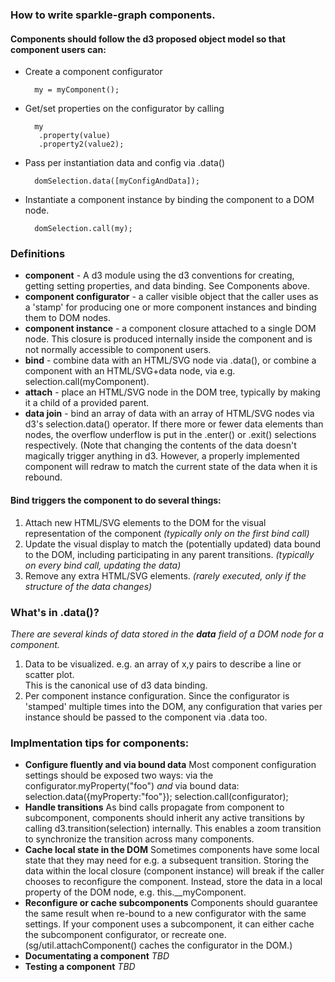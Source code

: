 ### How to write sparkle-graph components.

#### Components should follow the d3 proposed object model so that component users can:
* Create a component configurator

        my = myComponent();

* Get/set properties on the configurator by calling 

        my
         .property(value)
         .property2(value2);

* Pass per instantiation data and config via .data()

        domSelection.data([myConfigAndData]);

* Instantiate a component instance by binding the component to a DOM node.  

        domSelection.call(my);
        

### Definitions
* __component__ - A d3 module using the d3 conventions for creating, getting setting properties, 
  and data binding.  See Components above.
* __component configurator__ - a caller visible object that the caller uses as a 'stamp' for producing 
  one or more component instances and binding them to DOM nodes.
* __component instance__ - a component closure attached to a single DOM node.  This closure is produced
  internally inside the component and is not normally accessible to component users.
* __bind__ - combine data with an HTML/SVG node via .data(), or combine a component with an HTML/SVG+data node, via
  e.g. selection.call(myComponent).
* __attach__ - place an HTML/SVG node in the DOM tree, typically by making it a child of a provided parent.
* __data join__ - bind an array of data with an array of HTML/SVG nodes via d3's selection.data()
    operator.  If there more or fewer data elements than nodes, the overflow underflow is put in the .enter() 
    or .exit() selections respectively.  (Note that changing the contents of the data doesn't magically
    trigger anything in d3.  However, a properly implemented component will redraw to match the current 
    state of the data when it is rebound.
    
#### **Bind** triggers the component to do several things:
1. Attach new HTML/SVG elements to the DOM for the visual representation of the component 
    _(typically only on the first bind call)_
1. Update the visual display to match the (potentially updated) data bound to the DOM,
    including participating in any parent transitions. 
    _(typically on every bind call, updating the data)_
1. Remove any extra HTML/SVG elements.
    _(rarely executed, only if the structure of the data changes)_
  
### What's in .data()?  
_There are several kinds of data stored in the __data__ field of a DOM node for a component._
1. Data to be visualized.  e.g. an array of x,y pairs to describe a line or scatter plot.  
  This is the canonical use of d3 data binding.
1. Per component instance configuration.  Since the configurator is 'stamped' 
  multiple times into the DOM, any configuration that varies per instance should be passed 
  to the component via .data too.  

### Implmentation tips for components:
* __Configure fluently and via bound data__  Most component configuration settings should be exposed two ways:
  via the configurator.myProperty("foo") _and_ via bound data:  selection.data({myProperty:"foo"}); 
  selection.call(configurator);
* __Handle transitions__  As bind calls propagate from component to subcomponent, components
  should inherit any active transitions by calling d3.transition(selection) internally.  This
  enables a zoom transition to synchronize the transition across many components.
* __Cache local state in the DOM__  Sometimes components have some local state that they may
  need for e.g. a subsequent transition.  Storing the data within the local closure (component
  instance) will break if the caller chooses to reconfigure the component.  Instead, store
  the data in a local property of the DOM node, e.g. this.__myComponent.
* __Reconfigure or cache subcomponents__  Components should guarantee the same result when re-bound to
  a new configurator with the same settings.  If your component uses a subcomponent, it
  can either cache the subcomponent configurator, or recreate one.  (sg/util.attachComponent() caches 
  the configurator in the DOM.)
* __Documentating a component__ _TBD_
* __Testing a component__ _TBD_

